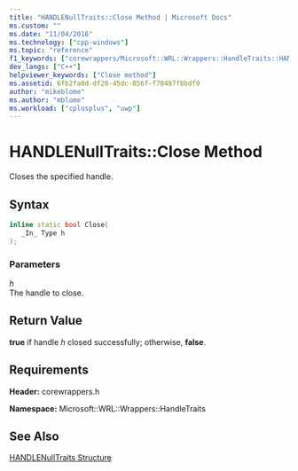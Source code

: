 ```yaml
---
title: "HANDLENullTraits::Close Method | Microsoft Docs"
ms.custom: ""
ms.date: "11/04/2016"
ms.technology: ["cpp-windows"]
ms.topic: "reference"
f1_keywords: ["corewrappers/Microsoft::WRL::Wrappers::HandleTraits::HANDLENullTraits::Close"]
dev_langs: ["C++"]
helpviewer_keywords: ["Close method"]
ms.assetid: 6fb2fa0d-df20-45dc-856f-f78497f8bdf9
author: "mikeblome"
ms.author: "mblome"
ms.workload: ["cplusplus", "uwp"]
---
```

# HANDLENullTraits::Close Method

Closes the specified handle.

## Syntax

```cpp
inline static bool Close(
   _In_ Type h
);
```

### Parameters

*h*  
The handle to close.

## Return Value

**true** if handle *h* closed successfully; otherwise, **false**.

## Requirements

**Header:** corewrappers.h

**Namespace:** Microsoft::WRL::Wrappers::HandleTraits

## See Also

[HANDLENullTraits Structure](../windows/handlenulltraits-structure.md)